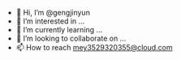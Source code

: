 - 👋 Hi, I’m @gengjinyun
- 👀 I’m interested in ...
- 🌱 I’m currently learning ...
- 💞️ I’m looking to collaborate on ...
- 📫 How to reach mey3529320355@cloud.com


<!---
gengjinyun/gengjinyun is a ✨ special ✨ repository because its `README.md` (this file) appears on your GitHub profile.
You can click the Preview link to take a look at your changes.
--->
